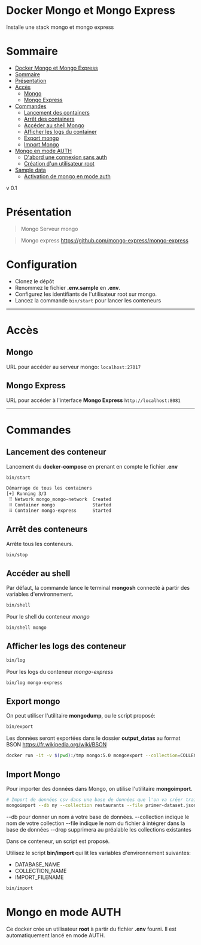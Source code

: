 # Docker Mongo et Mongo Express

Installe une stack mongo et mongo express

# Sommaire

<!-- TOC -->
* [Docker Mongo et Mongo Express](#docker-mongo-et-mongo-express)
* [Sommaire](#sommaire)
* [Présentation](#prsentation)
* [Accès](#accs)
  * [Mongo](#mongo)
  * [Mongo Express](#mongo-express)
* [Commandes](#commandes)
  * [Lancement des containers](#lancement-des-containers)
  * [Arrêt des containers](#arrt-des-containers)
  * [Accéder au shell Mongo](#accder-au-shell-mongo)
  * [Afficher les logs du container](#afficher-les-logs-du-container)
  * [Export mongo](#export-mongo)
  * [Import Mongo](#import-mongo)
* [Mongo en mode AUTH](#mongo-en-mode-auth)
  * [D'abord une connexion sans auth](#dabord-une-connexion-sans-auth)
  * [Création d'un utilisateur root](#cration-dun-utilisateur-root)
* [Sample data](#sample-data)
  * [Activation de mongo en mode auth](#activation-de-mongo-en-mode-auth)
<!-- TOC -->

v 0.1

# Présentation

> Mongo
Serveur mongo

> Mongo express
https://github.com/mongo-express/mongo-express

# Configuration

- Clonez le dépôt
- Renommez le fichier **.env.sample** en **.env**.
- Configurez les identifiants de l'utilisateur root sur mongo.
- Lancez la commande `bin/start` pour lancer les conteneurs

***

# Accès

## Mongo

URL pour accéder au serveur mongo:
`localhost:27017`

## Mongo Express

URL pour accéder à l'interface **Mongo Express**
`http://localhost:8081`

***

# Commandes

## Lancement des conteneur

Lancement du **docker-compose** en prenant en compte le fichier .**env**

```bash
bin/start

Démarrage de tous les containers
[+] Running 3/3
 ⠿ Network mongo_mongo-network  Created                                                                                                   0.1s
 ⠿ Container mongo              Started                                                                                                   2.1s
 ⠿ Container mongo-express      Started                                                                                                   1.9s
```

## Arrêt des conteneurs

Arrête tous les conteneurs.
```bash
bin/stop
```

## Accéder au shell

Par défaut, la commande lance le terminal **mongosh** connecté à partir des variables d'environnement.

```bash
bin/shell
```

Pour le shell du conteneur *mongo*

```bash
bin/shell mongo
```

## Afficher les logs des conteneur

```bash
bin/log
```

Pour les logs du conteneur *mongo-express*

```bash
bin/log mongo-express
```

## Export mongo

On peut utiliser l'utilitaire **mongodump**, ou le script proposé:
```bash
bin/export
```

Les données seront exportées dans le dossier **output_datas** au format BSON
https://fr.wikipedia.org/wiki/BSON

```bash
docker run -it -v $(pwd):/tmp mongo:5.0 mongoexport --collection=COLLECTION --out=/tmp/COLLECTION.json "mongo+srv://username:password@clusterURL/database"
```

## Import Mongo

Pour importer des données dans Mongo, on utilise l'utilitaire **mongoimport**.

```bash
# Import de données csv dans une base de données que l'on va créer train
mongoimport --db ny --collection restaurants --file primer-dataset.json --drop
```
--db pour donner un nom à votre base de données.
--collection indique le nom de votre collection
--file indique le nom du fichier à intégrer dans la base de données
--drop supprimera au préalable les collections existantes

Dans ce conteneur, un script est proposé.

Utilisez le script **bin/import** qui lit les variables d'environnement suivantes:
- DATABASE_NAME
- COLLECTION_NAME
- IMPORT_FILENAME
```bash
bin/import
```

# Mongo en mode AUTH

Ce docker crée un utilisateur **root** à partir du fichier **.env** fourni.
Il est automatiquement lancé en mode AUTH.